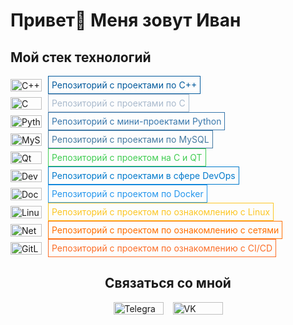 # Привет👋 Меня зовут Иван

## Мой стек технологий
<div style="display: flex; align-items: center;">
    <img src="https://img.shields.io/badge/C%2B%2B-00599C?style=flat&logo=c%2B%2B&logoColor=white" alt="C++" height="20" width="50">
    <a href="https://github.com/IvanVito/CPP" style="margin-left: 10px; padding: 5px; border: 1px solid #00599C; text-decoration: none; color: #00599C;">Репозиторий с проектами по С++</a>
</div>

<div style="display: flex; align-items: center;">
    <img src="https://img.shields.io/badge/C-A8B9CC?style=flat&logo=c&logoColor=white" alt="C" height="20" width="50">
    <a href="https://github.com/IvanVito/C" style="margin-left: 10px; padding: 5px; border: 1px solid #A8B9CC; text-decoration: none; color: #A8B9CC;">Репозиторий с проектами по С</a>
</div>

<div style="display: flex; align-items: center;">
    <img src="https://img.shields.io/badge/Python-3776AB?style=flat&logo=python&logoColor=white" alt="Python" height="20" width="50">
    <a href="https://github.com/IvanVito/Python" style="margin-left: 10px; padding: 5px; border: 1px solid #3776AB; text-decoration: none; color: #3776AB;">Репозиторий с мини-проектами Python</a>
</div>

<div style="display: flex; align-items: center;">
    <img src="https://img.shields.io/badge/MySQL-4479A1?style=flat&logo=mysql&logoColor=white" alt="MySQL" height="20" width="50">
    <a href="https://github.com/IvanVito/SQL" style="margin-left: 10px; padding: 5px; border: 1px solid #4479A1; text-decoration: none; color: #4479A1;">Репозиторий с проектами по MySQL</a>
</div>

<div style="display: flex; align-items: center;">
    <img src="https://img.shields.io/badge/Qt-41CD52?style=flat&logo=qt&logoColor=white" alt="Qt" height="20" width="50">
    <a href="https://github.com/IvanVito/C/tree/main/calculator_with_QT" style="margin-left: 10px; padding: 5px; border: 1px solid #41CD52; text-decoration: none; color: #41CD52;">Репозиторий с проектом на С и QT</a>
</div>

<div style="display: flex; align-items: center;">
    <img src="https://img.shields.io/badge/DevOps-007ACC?style=flat&logo=devops&logoColor=white" alt="DevOps" height="20" width="50">
    <a href="https://github.com/IvanVito/DevOps" style="margin-left: 10px; padding: 5px; border: 1px solid #007ACC; text-decoration: none; color: #007ACC;">Репозиторий с проектами в сфере DevOps</a>
</div>

<div style="display: flex; align-items: center;">
    <img src="https://img.shields.io/badge/Docker-2496ED?style=flat&logo=docker&logoColor=white" alt="Docker" height="20" width="50">
    <a href="https://github.com/IvanVito/DevOps/tree/main/SimpleDocker" style="margin-left: 10px; padding: 5px; border: 1px solid #2496ED; text-decoration: none; color: #2496ED;">Репозиторий с проектом по Docker</a>
</div>

<div style="display: flex; align-items: center;">
    <img src="https://img.shields.io/badge/Linux-FCC624?style=flat&logo=linux&logoColor=black" alt="Linux" height="20" width="50">
    <a href="https://github.com/IvanVito/DevOps/tree/main/Linux" style="margin-left: 10px; padding: 5px; border: 1px solid #FCC624; text-decoration: none; color: #FCC624;">Репозиторий с проектом по ознакомлению с Linux</a>
</div>

<div style="display: flex; align-items: center;">
    <img src="https://img.shields.io/badge/Network-FF6F00?style=flat&logo=network&logoColor=white" alt="Network" height="20" width="50">
    <a href="https://github.com/IvanVito/DevOps/tree/main/LinuxNetwork" style="margin-left: 10px; padding: 5px; border: 1px solid #FF6F00; text-decoration: none; color: #FF6F00;">Репозиторий с проектом по ознакомлению с сетями</a>
</div>

<div style="display: flex; align-items: center;">
    <img src="https://img.shields.io/badge/GitLab%20CI-FC6D26?style=flat&logo=gitlab&logoColor=white" alt="GitLab CI" height="20" width="50">
    <a href="https://github.com/IvanVito/DevOps/tree/main/CICD" style="margin-left: 10px; padding: 5px; border: 1px solid #FC6D26; text-decoration: none; color: #FC6D26;">Репозиторий с проектом по ознакомлению с CI/CD</a>
</div>

<div style="text-align: center; margin-bottom: 10px;">
    <h2>Связаться со мной</h2>
</div>

<div style="display: flex; justify-content: center; align-items: center;">
    <a href="https://t.me/lesleyle1" style="display: flex; align-items: center; text-decoration: none; margin-right: 15px;">
        <img src="https://img.shields.io/badge/Telegram-0088CC?style=flat&logo=telegram&logoColor=white" alt="Telegram" height="20" width="80">
    </a>
    <a href="https://vk.com/peace__deaths" style="display: flex; align-items: center; text-decoration: none;">
        <img src="https://img.shields.io/badge/VKontakte-4F7DB3?style=flat&logo=vk&logoColor=white" alt="VK" height="20" width="80">
    </a>
</div>
